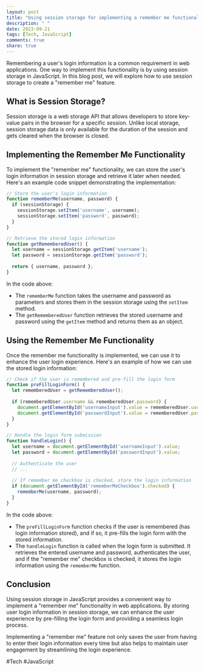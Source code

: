 ```yaml
---
layout: post
title: "Using session storage for implementing a remember me functionality in JavaScript"
description: " "
date: 2023-09-21
tags: [Tech, JavaScript]
comments: true
share: true
---
```


Remembering a user's login information is a common requirement in web applications. One way to implement this functionality is by using session storage in JavaScript. In this blog post, we will explore how to use session storage to create a "remember me" feature.

## What is Session Storage?

Session storage is a web storage API that allows developers to store key-value pairs in the browser for a specific session. Unlike local storage, session storage data is only available for the duration of the session and gets cleared when the browser is closed.

## Implementing the Remember Me Functionality

To implement the "remember me" functionality, we can store the user's login information in session storage and retrieve it later when needed. Here's an example code snippet demonstrating the implementation:

```javascript
// Store the user's login information
function rememberMe(username, password) {
  if (sessionStorage) {
    sessionStorage.setItem('username', username);
    sessionStorage.setItem('password', password);
  }
}

// Retrieve the stored login information
function getRememberedUser() {
  let username = sessionStorage.getItem('username');
  let password = sessionStorage.getItem('password');
  
  return { username, password };
}
```

In the code above:
- The `rememberMe` function takes the username and password as parameters and stores them in the session storage using the `setItem` method.
- The `getRememberedUser` function retrieves the stored username and password using the `getItem` method and returns them as an object.

## Using the Remember Me Functionality

Once the remember me functionality is implemented, we can use it to enhance the user login experience. Here's an example of how we can use the stored login information:

```javascript
// Check if the user is remembered and pre-fill the login form
function preFillLoginForm() {
  let rememberedUser = getRememberedUser();
  
  if (rememberedUser.username && rememberedUser.password) {
    document.getElementById('usernameInput').value = rememberedUser.username;
    document.getElementById('passwordInput').value = rememberedUser.password;
  }
}

// Handle the login form submission
function handleLogin() {
  let username = document.getElementById('usernameInput').value;
  let password = document.getElementById('passwordInput').value;
  
  // Authenticate the user
  // ...
  
  // If remember me checkbox is checked, store the login information
  if (document.getElementById('rememberMeCheckbox').checked) {
    rememberMe(username, password);
  }
}
```

In the code above:
- The `preFillLoginForm` function checks if the user is remembered (has login information stored), and if so, it pre-fills the login form with the stored information.
- The `handleLogin` function is called when the login form is submitted. It retrieves the entered username and password, authenticates the user, and if the "remember me" checkbox is checked, it stores the login information using the `rememberMe` function.

## Conclusion

Using session storage in JavaScript provides a convenient way to implement a "remember me" functionality in web applications. By storing user login information in session storage, we can enhance the user experience by pre-filling the login form and providing a seamless login process.

Implementing a "remember me" feature not only saves the user from having to enter their login information every time but also helps to maintain user engagement by streamlining the login experience.

#Tech #JavaScript